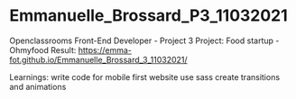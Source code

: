 # Emmanuelle_Brossard_P3_11032021
Openclassrooms Front-End Developer - Project 3
Project: Food startup - Ohmyfood 
Result: https://emma-fot.github.io/Emmanuelle_Brossard_3_11032021/

Learnings:
write code for mobile first website
use sass
create transitions and animations
